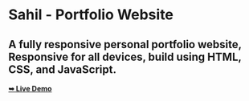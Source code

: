  # Sahil - Portfolio Website

 ## A fully responsive personal portfolio website, <br />Responsive for all devices, build using HTML, CSS, and JavaScript.

  <a href="https://TwinklePie22.github.io/"><strong>➥ Live Demo</strong></a>
